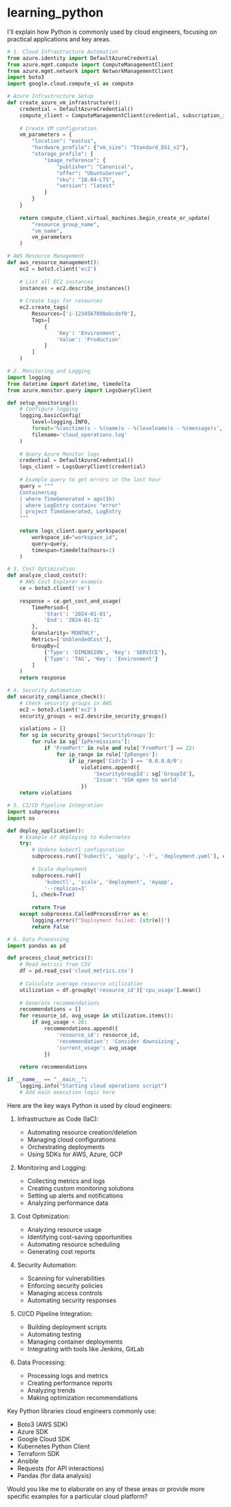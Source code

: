 # learning_python

I'll explain how Python is commonly used by cloud engineers, focusing on practical applications and key areas.



```python
# 1. Cloud Infrastructure Automation
from azure.identity import DefaultAzureCredential
from azure.mgmt.compute import ComputeManagementClient
from azure.mgmt.network import NetworkManagementClient
import boto3
import google.cloud.compute_v1 as compute

# Azure Infrastructure Setup
def create_azure_vm_infrastructure():
    credential = DefaultAzureCredential()
    compute_client = ComputeManagementClient(credential, subscription_id)
    
    # Create VM configuration
    vm_parameters = {
        "location": "eastus",
        "hardware_profile": {"vm_size": "Standard_DS1_v2"},
        "storage_profile": {
            "image_reference": {
                "publisher": "Canonical",
                "offer": "UbuntuServer",
                "sku": "18.04-LTS",
                "version": "latest"
            }
        }
    }
    
    return compute_client.virtual_machines.begin_create_or_update(
        "resource_group_name",
        "vm_name",
        vm_parameters
    )

# AWS Resource Management
def aws_resource_management():
    ec2 = boto3.client('ec2')
    
    # List all EC2 instances
    instances = ec2.describe_instances()
    
    # Create tags for resources
    ec2.create_tags(
        Resources=['i-1234567890abcdef0'],
        Tags=[
            {
                'Key': 'Environment',
                'Value': 'Production'
            }
        ]
    )

# 2. Monitoring and Logging
import logging
from datetime import datetime, timedelta
from azure.monitor.query import LogsQueryClient

def setup_monitoring():
    # Configure logging
    logging.basicConfig(
        level=logging.INFO,
        format='%(asctime)s - %(name)s - %(levelname)s - %(message)s',
        filename='cloud_operations.log'
    )
    
    # Query Azure Monitor logs
    credential = DefaultAzureCredential()
    logs_client = LogsQueryClient(credential)
    
    # Example query to get errors in the last hour
    query = """
    ContainerLog
    | where TimeGenerated > ago(1h)
    | where LogEntry contains "error"
    | project TimeGenerated, LogEntry
    """
    
    return logs_client.query_workspace(
        workspace_id="workspace_id",
        query=query,
        timespan=timedelta(hours=1)
    )

# 3. Cost Optimization
def analyze_cloud_costs():
    # AWS Cost Explorer example
    ce = boto3.client('ce')
    
    response = ce.get_cost_and_usage(
        TimePeriod={
            'Start': '2024-01-01',
            'End': '2024-01-31'
        },
        Granularity='MONTHLY',
        Metrics=['UnblendedCost'],
        GroupBy=[
            {'Type': 'DIMENSION', 'Key': 'SERVICE'},
            {'Type': 'TAG', 'Key': 'Environment'}
        ]
    )
    return response

# 4. Security Automation
def security_compliance_check():
    # Check security groups in AWS
    ec2 = boto3.client('ec2')
    security_groups = ec2.describe_security_groups()
    
    violations = []
    for sg in security_groups['SecurityGroups']:
        for rule in sg['IpPermissions']:
            if 'FromPort' in rule and rule['FromPort'] == 22:
                for ip_range in rule['IpRanges']:
                    if ip_range['CidrIp'] == '0.0.0.0/0':
                        violations.append({
                            'SecurityGroupId': sg['GroupId'],
                            'Issue': 'SSH open to world'
                        })
    return violations

# 5. CI/CD Pipeline Integration
import subprocess
import os

def deploy_application():
    # Example of deploying to Kubernetes
    try:
        # Update kubectl configuration
        subprocess.run(['kubectl', 'apply', '-f', 'deployment.yaml'], check=True)
        
        # Scale deployment
        subprocess.run([
            'kubectl', 'scale', 'deployment', 'myapp',
            '--replicas=3'
        ], check=True)
        
        return True
    except subprocess.CalledProcessError as e:
        logging.error(f"Deployment failed: {str(e)}")
        return False

# 6. Data Processing
import pandas as pd

def process_cloud_metrics():
    # Read metrics from CSV
    df = pd.read_csv('cloud_metrics.csv')
    
    # Calculate average resource utilization
    utilization = df.groupby('resource_id')['cpu_usage'].mean()
    
    # Generate recommendations
    recommendations = []
    for resource_id, avg_usage in utilization.items():
        if avg_usage < 20:
            recommendations.append({
                'resource_id': resource_id,
                'recommendation': 'Consider downsizing',
                'current_usage': avg_usage
            })
    
    return recommendations

if __name__ == "__main__":
    logging.info("Starting cloud operations script")
    # Add main execution logic here

```

Here are the key ways Python is used by cloud engineers:

1. Infrastructure as Code (IaC):
   - Automating resource creation/deletion
   - Managing cloud configurations
   - Orchestrating deployments
   - Using SDKs for AWS, Azure, GCP

2. Monitoring and Logging:
   - Collecting metrics and logs
   - Creating custom monitoring solutions
   - Setting up alerts and notifications
   - Analyzing performance data

3. Cost Optimization:
   - Analyzing resource usage
   - Identifying cost-saving opportunities
   - Automating resource scheduling
   - Generating cost reports

4. Security Automation:
   - Scanning for vulnerabilities
   - Enforcing security policies
   - Managing access controls
   - Automating security responses

5. CI/CD Pipeline Integration:
   - Building deployment scripts
   - Automating testing
   - Managing container deployments
   - Integrating with tools like Jenkins, GitLab

6. Data Processing:
   - Processing logs and metrics
   - Creating performance reports
   - Analyzing trends
   - Making optimization recommendations

Key Python libraries cloud engineers commonly use:
- Boto3 (AWS SDK)
- Azure SDK
- Google Cloud SDK
- Kubernetes Python Client
- Terraform SDK
- Ansible
- Requests (for API interactions)
- Pandas (for data analysis)

Would you like me to elaborate on any of these areas or provide more specific examples for a particular cloud platform?

